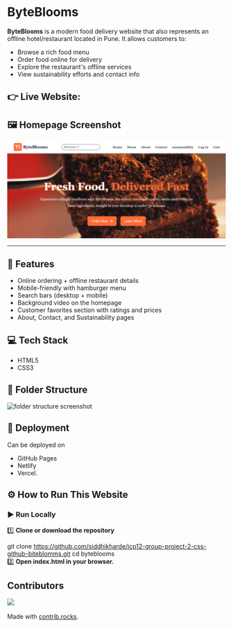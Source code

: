 # ByteBlooms

**ByteBlooms** is a modern food delivery website that also represents an offline hotel/restaurant located in Pune. It allows customers to:
- Browse a rich food menu
- Order food online for delivery
- Explore the restaurant's offline services
- View sustainability efforts and contact info

👉 **Live Website:** []()
---

## 🖼️ Homepage Screenshot

![ByteBlooms Homepage](./images/home-images/home-screensot.png)

---

## 🚀 Features
- Online ordering + offline restaurant details
- Mobile-friendly with hamburger menu
- Search bars (desktop + mobile)
- Background video on the homepage
- Customer favorites section with ratings and prices
- About, Contact, and Sustainability pages
 
 

## 💻 Tech Stack
- HTML5
- CSS3

## 📂 Folder Structure

![folder structure screenshot](./images/)



## 🔗 Deployment
Can be deployed on
- GitHub Pages
- Netlify
- Vercel.

## ⚙️ How to Run This Website  

### ▶️ Run Locally
1️⃣ **Clone or download the repository**

git clone https://github.com/siddhikharde/icp12-group-project-2-css-github-biteblomms.git
cd byteblooms  
2️⃣ **Open index.html in your browser.**

## Contributors
<a href="https://github.com/siddhikharde/icp12-group-project-2-css-github-biteblomms/graphs/contributors">
  <img src="https://contrib.rocks/image?repo=siddhikharde/icp12-group-project-2-css-github-biteblomms" />
</a>

Made with [contrib.rocks](https://contrib.rocks).